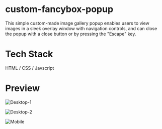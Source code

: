 # custom-fancybox-popup
This simple custom-made image gallery popup enables users to view images in a sleek overlay window with navigation controls, and can close the popup with a close button or by pressing the "Escape" key.

# Tech Stack
HTML / CSS / Javscript

# Preview

![Desktop-1](https://github.com/user-attachments/assets/73d3d02b-24e0-417e-833f-0bce6ab89c12)

![Desktop-2](https://github.com/user-attachments/assets/9c2bed68-79ba-4443-972d-4aedb4af5558)

![Mobile](https://github.com/user-attachments/assets/d58908e9-14ed-4d6f-95c0-66e3d76874f5)




